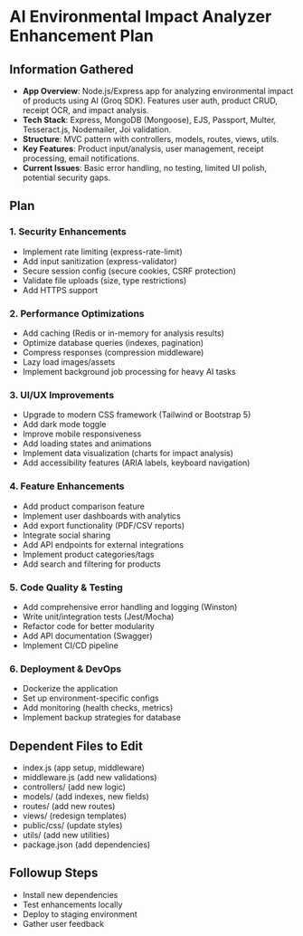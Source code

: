 # AI Environmental Impact Analyzer Enhancement Plan

## Information Gathered
- **App Overview**: Node.js/Express app for analyzing environmental impact of products using AI (Groq SDK). Features user auth, product CRUD, receipt OCR, and impact analysis.
- **Tech Stack**: Express, MongoDB (Mongoose), EJS, Passport, Multer, Tesseract.js, Nodemailer, Joi validation.
- **Structure**: MVC pattern with controllers, models, routes, views, utils.
- **Key Features**: Product input/analysis, user management, receipt processing, email notifications.
- **Current Issues**: Basic error handling, no testing, limited UI polish, potential security gaps.

## Plan
### 1. Security Enhancements
- Implement rate limiting (express-rate-limit)
- Add input sanitization (express-validator)
- Secure session config (secure cookies, CSRF protection)
- Validate file uploads (size, type restrictions)
- Add HTTPS support

### 2. Performance Optimizations
- Add caching (Redis or in-memory for analysis results)
- Optimize database queries (indexes, pagination)
- Compress responses (compression middleware)
- Lazy load images/assets
- Implement background job processing for heavy AI tasks

### 3. UI/UX Improvements
- Upgrade to modern CSS framework (Tailwind or Bootstrap 5)
- Add dark mode toggle
- Improve mobile responsiveness
- Add loading states and animations
- Implement data visualization (charts for impact analysis)
- Add accessibility features (ARIA labels, keyboard navigation)

### 4. Feature Enhancements
- Add product comparison feature
- Implement user dashboards with analytics
- Add export functionality (PDF/CSV reports)
- Integrate social sharing
- Add API endpoints for external integrations
- Implement product categories/tags
- Add search and filtering for products

### 5. Code Quality & Testing
- Add comprehensive error handling and logging (Winston)
- Write unit/integration tests (Jest/Mocha)
- Refactor code for better modularity
- Add API documentation (Swagger)
- Implement CI/CD pipeline

### 6. Deployment & DevOps
- Dockerize the application
- Set up environment-specific configs
- Add monitoring (health checks, metrics)
- Implement backup strategies for database

## Dependent Files to Edit
- index.js (app setup, middleware)
- middleware.js (add new validations)
- controllers/ (add new logic)
- models/ (add indexes, new fields)
- routes/ (add new routes)
- views/ (redesign templates)
- public/css/ (update styles)
- utils/ (add new utilities)
- package.json (add dependencies)

## Followup Steps
- Install new dependencies
- Test enhancements locally
- Deploy to staging environment
- Gather user feedback
